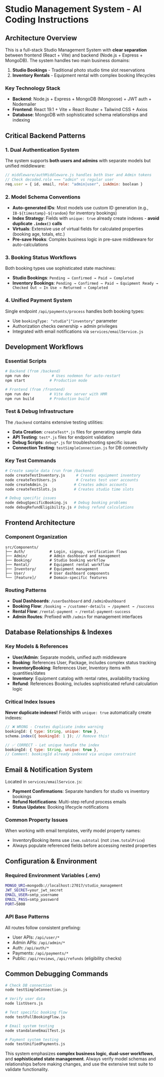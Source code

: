 # Studio Management System - AI Coding Instructions

## Architecture Overview

This is a full-stack Studio Management System with **clear separation** between frontend (React + Vite) and backend (Node.js + Express + MongoDB). The system handles two main business domains:

1. **Studio Bookings** - Traditional photo studio time slot reservations
2. **Inventory Rentals** - Equipment rental with complex booking lifecycles

### Key Technology Stack
- **Backend**: Node.js + Express + MongoDB (Mongoose) + JWT auth + Nodemailer
- **Frontend**: React 19.1 + Vite + React Router + Tailwind CSS + Axios
- **Database**: MongoDB with sophisticated schema relationships and indexing

## Critical Backend Patterns

### 1. Dual Authentication System
The system supports **both users and admins** with separate models but unified middleware:
```javascript
// middleware/authMiddleware.js handles both User and Admin tokens
// Check decoded.role === "admin" vs regular user
req.user = { id, email, role: "admin|user", isAdmin: boolean }
```

### 2. Model Schema Conventions
- **Auto-generated IDs**: Most models use custom ID generation (e.g., `IB-${timestamp}-${random}` for inventory bookings)
- **Index Strategy**: Fields with `unique: true` already create indexes - **avoid duplicate `.index()` calls**
- **Virtuals**: Extensive use of virtual fields for calculated properties (booking age, totals, etc.)
- **Pre-save Hooks**: Complex business logic in pre-save middleware for auto-calculations

### 3. Booking Status Workflows
Both booking types use sophisticated state machines:
- **Studio Bookings**: `Pending → Confirmed → Paid → Completed`  
- **Inventory Bookings**: `Pending → Confirmed → Paid → Equipment Ready → Checked Out → In Use → Returned → Completed`

### 4. Unified Payment System
Single endpoint `/api/payments/process` handles both booking types:
- Use `bookingType: "studio"|"inventory"` parameter
- Authorization checks ownership + admin privileges
- Integrated with email notifications via `services/emailService.js`

## Development Workflows

### Essential Scripts
```bash
# Backend (from /backend)
npm run dev          # Uses nodemon for auto-restart
npm start           # Production mode

# Frontend (from /frontend)  
npm run dev         # Vite dev server with HMR
npm run build       # Production build
```

### Test & Debug Infrastructure
The `/backend` contains extensive testing utilities:
- **Data Creation**: `createTest*.js` files for generating sample data
- **API Testing**: `test*.js` files for endpoint validation
- **Debug Scripts**: `debug*.js` for troubleshooting specific issues
- **Connection Testing**: `testSimpleConnection.js` for DB connectivity

### Key Test Commands
```bash
# Create sample data (run from /backend)
node createTestInventory.js     # Creates equipment inventory
node createTestUsers.js         # Creates test user accounts  
node createAdmin.js            # Creates admin accounts
node createTestSlots.js        # Creates studio time slots

# Debug specific issues
node debugSpecificBooking.js   # Debug booking problems
node debugRefundEligibility.js # Debug refund calculations
```

## Frontend Architecture

### Component Organization
```
src/Components/
├── Auth/           # Login, signup, verification flows
├── Admin/          # Admin dashboard and management  
├── Booking/        # Studio booking workflow
├── Rental/         # Equipment rental workflow
├── Inventory/      # Equipment management
├── User/           # User dashboard components
└── [Feature]/      # Domain-specific features
```

### Routing Patterns
- **Dual Dashboards**: `/userDashboard` and `/adminDashboard` 
- **Booking Flow**: `/booking → /customer-details → /payment → /success`
- **Rental Flow**: `/rental-payment → /rental-payment-success`
- **Admin Routes**: Prefixed with `/admin` for management interfaces

## Database Relationships & Indexes

### Key Models & References
- **User/Admin**: Separate models, unified auth middleware
- **Booking**: References User, Package, includes complex status tracking  
- **InventoryBooking**: References User, Inventory items with quantities/dates
- **Inventory**: Equipment catalog with rental rates, availability tracking
- **Refund**: References Booking, includes sophisticated refund calculation logic

### Critical Index Issues
**Never duplicate indexes!** Fields with `unique: true` automatically create indexes:
```javascript
// ❌ WRONG - Creates duplicate index warning
bookingId: { type: String, unique: true },
schema.index({ bookingId: 1 }); // Remove this!

// ✅ CORRECT - Let unique handle the index  
bookingId: { type: String, unique: true },
// Comment: bookingId already indexed via unique constraint
```

## Email & Notification System

Located in `services/emailService.js`:
- **Payment Confirmations**: Separate handlers for studio vs inventory bookings
- **Refund Notifications**: Multi-step refund process emails
- **Status Updates**: Booking lifecycle notifications

### Common Property Issues
When working with email templates, verify model property names:
- InventoryBooking items use `item.subtotal` (not `item.totalPrice`)
- Always populate referenced fields before accessing nested properties

## Configuration & Environment

### Required Environment Variables (.env)
```bash
MONGO_URI=mongodb://localhost:27017/studio_management
JWT_SECRET=your_jwt_secret
EMAIL_USER=smtp_username  
EMAIL_PASS=smtp_password
PORT=5000
```

### API Base Patterns
All routes follow consistent prefixing:
- User APIs: `/api/user/*`
- Admin APIs: `/api/admin/*`  
- Auth: `/api/auth/*`
- Payments: `/api/payments/*`
- Public: `/api/reviews`, `/api/refunds` (eligibility checks)

## Common Debugging Commands

```bash
# Check DB connection
node testSimpleConnection.js

# Verify user data
node listUsers.js

# Test specific booking flow
node testFullBookingFlow.js

# Email system testing  
node standaloneEmailTest.js

# Payment system testing
node testUnifiedPayments.js
```

This system emphasizes **complex business logic**, **dual-user workflows**, and **sophisticated state management**. Always verify model schemas and relationships before making changes, and use the extensive test suite to validate functionality.